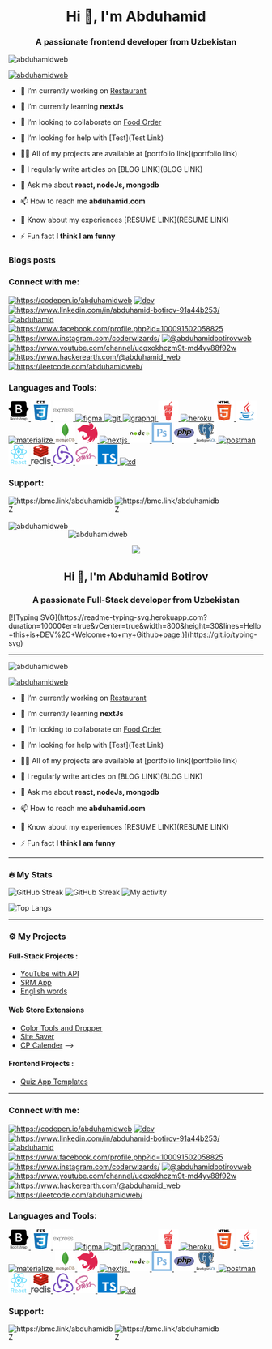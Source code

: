<!-- 
<h1 align="center">Hi 👋, I'm Abduhamid</h1>
<h3 align="center">A passionate frontend developer from Uzbekistan</h3>

<p align="left"> <img src="https://komarev.com/ghpvc/?username=abduhamidweb&label=Profile%20views&color=0e75b6&style=flat" alt="abduhamidweb" /> </p>

<p align="left"> <a href="https://github.com/ryo-ma/github-profile-trophy"><img src="https://github-profile-trophy.vercel.app/?username=abduhamidweb" alt="abduhamidweb" /></a> </p>

<h3 align="left">Connect with me:</h3>
<p align="left">
<a href="https://dev.to/dev" target="blank"><img align="center" src="https://raw.githubusercontent.com/rahuldkjain/github-profile-readme-generator/master/src/images/icons/Social/devto.svg" alt="dev" height="30" width="40" /></a>
<a href="https://linkedin.com/in/ewfea" target="blank"><img align="center" src="https://raw.githubusercontent.com/rahuldkjain/github-profile-readme-generator/master/src/images/icons/Social/linked-in-alt.svg" alt="ewfea" height="30" width="40" /></a>
<a href="https://codesandbox.com/sxasxa" target="blank"><img align="center" src="https://raw.githubusercontent.com/rahuldkjain/github-profile-readme-generator/master/src/images/icons/Social/codesandbox.svg" alt="sxasxa" height="30" width="40" /></a>
<a href="https://fb.com/verver" target="blank"><img align="center" src="https://raw.githubusercontent.com/rahuldkjain/github-profile-readme-generator/master/src/images/icons/Social/facebook.svg" alt="verver" height="30" width="40" /></a>
<a href="https://dribbble.com/vrever" target="blank"><img align="center" src="https://raw.githubusercontent.com/rahuldkjain/github-profile-readme-generator/master/src/images/icons/Social/dribbble.svg" alt="vrever" height="30" width="40" /></a>
<a href="https://hashnode.com/vrevra" target="blank"><img align="center" src="https://raw.githubusercontent.com/rahuldkjain/github-profile-readme-generator/master/src/images/icons/Social/hashnode.svg" alt="vrevra" height="30" width="40" /></a>
<a href="https://www.youtube.com/c/verver" target="blank"><img align="center" src="https://raw.githubusercontent.com/rahuldkjain/github-profile-readme-generator/master/src/images/icons/Social/youtube.svg" alt="verver" height="30" width="40" /></a>
<a href="https://www.hackerrank.com/verver" target="blank"><img align="center" src="https://raw.githubusercontent.com/rahuldkjain/github-profile-readme-generator/master/src/images/icons/Social/hackerrank.svg" alt="verver" height="30" width="40" /></a>
<a href="https://www.leetcode.com/evrver" target="blank"><img align="center" src="https://raw.githubusercontent.com/rahuldkjain/github-profile-readme-generator/master/src/images/icons/Social/leet-code.svg" alt="evrver" height="30" width="40" /></a>
</p>

<h3 align="left">Languages and Tools:</h3>
<p align="left"> <a href="https://www.java.com" target="_blank" rel="noreferrer"> <img src="https://raw.githubusercontent.com/devicons/devicon/master/icons/java/java-original.svg" alt="java" width="40" height="40"/> </a> <a href="https://developer.mozilla.org/en-US/docs/Web/JavaScript" target="_blank" rel="noreferrer"> <img src="https://raw.githubusercontent.com/devicons/devicon/master/icons/javascript/javascript-original.svg" alt="javascript" width="40" height="40"/> </a> </p>

<p><img align="left" src="https://github-readme-stats.vercel.app/api/top-langs?username=abduhamidweb&show_icons=true&locale=en&layout=compact" alt="abduhamidweb" /></p>

<p>&nbsp;<img align="center" src="https://github-readme-stats.vercel.app/api?username=abduhamidweb&show_icons=true&locale=en" alt="abduhamidweb" /></p>

<p><img align="center" src="https://github-readme-streak-stats.herokuapp.com/?user=abduhamidweb&" alt="abduhamidweb" /></p> -->



<h1 align="center">Hi 👋, I'm Abduhamid</h1>
<h3 align="center">A passionate frontend developer from Uzbekistan</h3>

<p align="left"> <img src="https://komarev.com/ghpvc/?username=abduhamidweb&label=Profile%20views&color=0e75b6&style=flat" alt="abduhamidweb" /> </p>

<p align="left"> <a href="https://github.com/ryo-ma/github-profile-trophy"><img src="https://github-profile-trophy.vercel.app/?username=abduhamidweb" alt="abduhamidweb" /></a> </p>

- 🔭 I’m currently working on [Restaurant](https://github.com/abduhamidweb/Full-Restauran)

- 🌱 I’m currently learning **nextJs**

- 👯 I’m looking to collaborate on [Food Order](https://github.com/abduhamidweb/Extra)

- 🤝 I’m looking for help with [Test](Test Link)

- 👨‍💻 All of my projects are available at [portfolio link](portfolio link)

- 📝 I regularly write articles on [BLOG LINK](BLOG LINK)

- 💬 Ask me about **react, nodeJs, mongodb**

- 📫 How to reach me **abduhamid.com**

- 📄 Know about my experiences [RESUME LINK](RESUME LINK)

- ⚡ Fun fact **I think I am funny**

### Blogs posts
<!-- BLOG-POST-LIST:START -->
<!-- BLOG-POST-LIST:END -->

<h3 align="left">Connect with me:</h3>
<p align="left">
<a href="https://codepen.io/https://codepen.io/abduhamidweb" target="blank"><img align="center" src="https://raw.githubusercontent.com/rahuldkjain/github-profile-readme-generator/master/src/images/icons/Social/codepen.svg" alt="https://codepen.io/abduhamidweb" height="30" width="40" /></a>
<a href="https://dev.to/dev" target="blank"><img align="center" src="https://raw.githubusercontent.com/rahuldkjain/github-profile-readme-generator/master/src/images/icons/Social/devto.svg" alt="dev" height="30" width="40" /></a>
<a href="https://linkedin.com/in/https://www.linkedin.com/in/abduhamid-botirov-91a44b253/" target="blank"><img align="center" src="https://raw.githubusercontent.com/rahuldkjain/github-profile-readme-generator/master/src/images/icons/Social/linked-in-alt.svg" alt="https://www.linkedin.com/in/abduhamid-botirov-91a44b253/" height="30" width="40" /></a>
<a href="https://codesandbox.com/abduhamid" target="blank"><img align="center" src="https://raw.githubusercontent.com/rahuldkjain/github-profile-readme-generator/master/src/images/icons/Social/codesandbox.svg" alt="abduhamid" height="30" width="40" /></a>
<a href="https://fb.com/https://www.facebook.com/profile.php?id=100091502058825" target="blank"><img align="center" src="https://raw.githubusercontent.com/rahuldkjain/github-profile-readme-generator/master/src/images/icons/Social/facebook.svg" alt="https://www.facebook.com/profile.php?id=100091502058825" height="30" width="40" /></a>
<a href="https://instagram.com/https://www.instagram.com/coderwizards/" target="blank"><img align="center" src="https://raw.githubusercontent.com/rahuldkjain/github-profile-readme-generator/master/src/images/icons/Social/instagram.svg" alt="https://www.instagram.com/coderwizards/" height="30" width="40" /></a>
<a href="https://medium.com/@abduhamidbotirovweb" target="blank"><img align="center" src="https://raw.githubusercontent.com/rahuldkjain/github-profile-readme-generator/master/src/images/icons/Social/medium.svg" alt="@abduhamidbotirovweb" height="30" width="40" /></a>
<a href="https://www.youtube.com/c/https://www.youtube.com/channel/ucqxokhczm9t-md4yv88f92w" target="blank"><img align="center" src="https://raw.githubusercontent.com/rahuldkjain/github-profile-readme-generator/master/src/images/icons/Social/youtube.svg" alt="https://www.youtube.com/channel/ucqxokhczm9t-md4yv88f92w" height="30" width="40" /></a>
<a href="https://www.hackerrank.com/https://www.hackerearth.com/@abduhamid_web" target="blank"><img align="center" src="https://raw.githubusercontent.com/rahuldkjain/github-profile-readme-generator/master/src/images/icons/Social/hackerrank.svg" alt="https://www.hackerearth.com/@abduhamid_web" height="30" width="40" /></a>
<a href="https://www.leetcode.com/https://leetcode.com/abduhamidweb/" target="blank"><img align="center" src="https://raw.githubusercontent.com/rahuldkjain/github-profile-readme-generator/master/src/images/icons/Social/leet-code.svg" alt="https://leetcode.com/abduhamidweb/" height="30" width="40" /></a>
</p>

<h3 align="left">Languages and Tools:</h3>
<p align="left"> <a href="https://getbootstrap.com" target="_blank" rel="noreferrer"> <img src="https://raw.githubusercontent.com/devicons/devicon/master/icons/bootstrap/bootstrap-plain-wordmark.svg" alt="bootstrap" width="40" height="40"/> </a> <a href="https://www.w3schools.com/css/" target="_blank" rel="noreferrer"> <img src="https://raw.githubusercontent.com/devicons/devicon/master/icons/css3/css3-original-wordmark.svg" alt="css3" width="40" height="40"/> </a> <a href="https://expressjs.com" target="_blank" rel="noreferrer"> <img src="https://raw.githubusercontent.com/devicons/devicon/master/icons/express/express-original-wordmark.svg" alt="express" width="40" height="40"/> </a> <a href="https://www.figma.com/" target="_blank" rel="noreferrer"> <img src="https://www.vectorlogo.zone/logos/figma/figma-icon.svg" alt="figma" width="40" height="40"/> </a> <a href="https://git-scm.com/" target="_blank" rel="noreferrer"> <img src="https://www.vectorlogo.zone/logos/git-scm/git-scm-icon.svg" alt="git" width="40" height="40"/> </a> <a href="https://graphql.org" target="_blank" rel="noreferrer"> <img src="https://www.vectorlogo.zone/logos/graphql/graphql-icon.svg" alt="graphql" width="40" height="40"/> </a> <a href="https://gulpjs.com" target="_blank" rel="noreferrer"> <img src="https://raw.githubusercontent.com/devicons/devicon/master/icons/gulp/gulp-plain.svg" alt="gulp" width="40" height="40"/> </a> <a href="https://heroku.com" target="_blank" rel="noreferrer"> <img src="https://www.vectorlogo.zone/logos/heroku/heroku-icon.svg" alt="heroku" width="40" height="40"/> </a> <a href="https://www.w3.org/html/" target="_blank" rel="noreferrer"> <img src="https://raw.githubusercontent.com/devicons/devicon/master/icons/html5/html5-original-wordmark.svg" alt="html5" width="40" height="40"/> </a> <a href="https://www.java.com" target="_blank" rel="noreferrer"> <img src="https://raw.githubusercontent.com/devicons/devicon/master/icons/java/java-original.svg" alt="java" width="40" height="40"/> </a> <a href="https://materializecss.com/" target="_blank" rel="noreferrer"> <img src="https://raw.githubusercontent.com/prplx/svg-logos/5585531d45d294869c4eaab4d7cf2e9c167710a9/svg/materialize.svg" alt="materialize" width="40" height="40"/> </a> <a href="https://www.mongodb.com/" target="_blank" rel="noreferrer"> <img src="https://raw.githubusercontent.com/devicons/devicon/master/icons/mongodb/mongodb-original-wordmark.svg" alt="mongodb" width="40" height="40"/> </a> <a href="https://nestjs.com/" target="_blank" rel="noreferrer"> <img src="https://raw.githubusercontent.com/devicons/devicon/master/icons/nestjs/nestjs-plain.svg" alt="nestjs" width="40" height="40"/> </a> <a href="https://nextjs.org/" target="_blank" rel="noreferrer"> <img src="https://cdn.worldvectorlogo.com/logos/nextjs-2.svg" alt="nextjs" width="40" height="40"/> </a> <a href="https://nodejs.org" target="_blank" rel="noreferrer"> <img src="https://raw.githubusercontent.com/devicons/devicon/master/icons/nodejs/nodejs-original-wordmark.svg" alt="nodejs" width="40" height="40"/> </a> <a href="https://www.photoshop.com/en" target="_blank" rel="noreferrer"> <img src="https://raw.githubusercontent.com/devicons/devicon/master/icons/photoshop/photoshop-line.svg" alt="photoshop" width="40" height="40"/> </a> <a href="https://www.php.net" target="_blank" rel="noreferrer"> <img src="https://raw.githubusercontent.com/devicons/devicon/master/icons/php/php-original.svg" alt="php" width="40" height="40"/> </a> <a href="https://www.postgresql.org" target="_blank" rel="noreferrer"> <img src="https://raw.githubusercontent.com/devicons/devicon/master/icons/postgresql/postgresql-original-wordmark.svg" alt="postgresql" width="40" height="40"/> </a> <a href="https://postman.com" target="_blank" rel="noreferrer"> <img src="https://www.vectorlogo.zone/logos/getpostman/getpostman-icon.svg" alt="postman" width="40" height="40"/> </a> <a href="https://reactjs.org/" target="_blank" rel="noreferrer"> <img src="https://raw.githubusercontent.com/devicons/devicon/master/icons/react/react-original-wordmark.svg" alt="react" width="40" height="40"/> </a> <a href="https://redis.io" target="_blank" rel="noreferrer"> <img src="https://raw.githubusercontent.com/devicons/devicon/master/icons/redis/redis-original-wordmark.svg" alt="redis" width="40" height="40"/> </a> <a href="https://redux.js.org" target="_blank" rel="noreferrer"> <img src="https://raw.githubusercontent.com/devicons/devicon/master/icons/redux/redux-original.svg" alt="redux" width="40" height="40"/> </a> <a href="https://sass-lang.com" target="_blank" rel="noreferrer"> <img src="https://raw.githubusercontent.com/devicons/devicon/master/icons/sass/sass-original.svg" alt="sass" width="40" height="40"/> </a> <a href="https://www.typescriptlang.org/" target="_blank" rel="noreferrer"> <img src="https://raw.githubusercontent.com/devicons/devicon/master/icons/typescript/typescript-original.svg" alt="typescript" width="40" height="40"/> </a> <a href="https://www.adobe.com/products/xd.html" target="_blank" rel="noreferrer"> <img src="https://cdn.worldvectorlogo.com/logos/adobe-xd.svg" alt="xd" width="40" height="40"/> </a> </p>

<h3 align="left">Support:</h3>
<p><a href="https://www.buymeacoffee.com/https://bmc.link/abduhamidbZ"> <img align="left" src="https://cdn.buymeacoffee.com/buttons/v2/default-yellow.png" height="50" width="210" alt="https://bmc.link/abduhamidbZ" /></a><a href="https://ko-fi.com/https://bmc.link/abduhamidbZ"> <img align="left" src="https://cdn.ko-fi.com/cdn/kofi3.png?v=3" height="50" width="210" alt="https://bmc.link/abduhamidbZ" /></a></p><br><br>

<p><img align="left" src="https://github-readme-stats.vercel.app/api/top-langs?username=abduhamidweb&show_icons=true&locale=en&layout=compact" alt="abduhamidweb" /></p>

<p>&nbsp;<img align="center" src="https://github-readme-stats.vercel.app/api?username=abduhamidweb&show_icons=true&locale=en" alt="abduhamidweb" /></p>









<div id="header" align="center">
  <img src=https://media.giphy.com/media/du3J3cXyzhj75IOgvA/giphy.gif width="200"/>
</div>

<h2 align="center">Hi 👋, I'm Abduhamid Botirov</h2>
<h3 align="center">A passionate Full-Stack developer from Uzbekistan</h3>
[![Typing SVG](https://readme-typing-svg.herokuapp.com?duration=10000&center=true&vCenter=true&width=800&height=30&lines=Hello+this+is+DEV%2C+Welcome+to+my+Github+page.)](https://git.io/typing-svg)

---

<p align="left"> <img src="https://komarev.com/ghpvc/?username=abduhamidweb&label=Profile%20views&color=0e75b6&style=flat" alt="abduhamidweb" /> </p>

<p align="left"> <a href="https://github.com/ryo-ma/github-profile-trophy"><img src="https://github-profile-trophy.vercel.app/?username=abduhamidweb" alt="abduhamidweb" /></a> </p>

- 🔭 I’m currently working on [Restaurant](https://github.com/abduhamidweb/Full-Restauran)

- 🌱 I’m currently learning **nextJs**

- 👯 I’m looking to collaborate on [Food Order](https://github.com/abduhamidweb/Extra)

- 🤝 I’m looking for help with [Test](Test Link)

- 👨‍💻 All of my projects are available at [portfolio link](portfolio link)

- 📝 I regularly write articles on [BLOG LINK](BLOG LINK)

- 💬 Ask me about **react, nodeJs, mongodb**

- 📫 How to reach me **abduhamid.com**

- 📄 Know about my experiences [RESUME LINK](RESUME LINK)

- ⚡ Fun fact **I think I am funny**

--- 

### 🔥 My Stats 
![GitHub Streak](https://github-readme-stats.vercel.app/api?username=abduhamidweb&count_private=true&show_icons=true&theme=react)
![GitHub Streak](https://streak-stats.demolab.com/?user=abduhamidweb&theme=react)
![My activity](https://github-readme-activity-graph.cyclic.app/graph?username=abduhamidweb&theme=react-dark)
<!-- <a href="https://github.com/abduhamidweb/github-stats">
<img src="https://github.com/abduhamidweb/github-stats/blob/master/generated/overview.svg#gh-dark-mode-only" />
<img src="https://github.com/abduhamidweb/github-stats/blob/master/generated/languages.svg#gh-dark-mode-only" />
</a> -->
 ![Top Langs](https://github-readme-stats.vercel.app/api/top-langs/?username=abduhamidweb&layout=compact&langs_count=10&theme=react) 
<!--  ![Wakatime stats](https://github-readme-stats.vercel.app/api/wakatime?username=abduhamidweb&theme=react)  -->

--- 


### ⚙️ My Projects 

#### Full-Stack Projects :

* [YouTube with API](https://github.com/abduhamidweb/Youtube-clone-2)
* [SRM App](https://github.com/abduhamidweb/SRM-Backend)
* [English words](https://github.com/abduhamidweb/English-words-book-random-question)
<!-- * [UIET Connect](https://github.com/getlost01/UietConnect)
* [Meal Planner](https://github.com/getlost01/meal-planner-API)
* [Voting Managment System](https://github.com/getlost01/VotingManagmentSystem)
* [ABitShort](https://github.com/getlost01/linkshortner)
* [File Share App](https://github.com/getlost01/dlink-share) -->

 #### Web Store Extensions 

* [Color Tools and Dropper](https://github.com/getlost01/color-picker-updated)
* [Site Saver](https://github.com/getlost01/site-saver)
* [CP Calender](https://github.com/getlost01/cp-contest-calender)
 -->
#### Frontend Projects :

* [Quiz App Templates](https://github.com/abduhamidweb/Learn-English)
<!-- * [Country Search](https://github.com/getlost01/country-search)
* [Portfolio Site](https://github.com/getlost01/portfolio.github.io)
* [Cure Science Updated](https://github.com/getlost01/CureScience) -->

---
<h3 align="left">Connect with me:</h3>
<p align="left">
<a href="https://codepen.io/https://codepen.io/abduhamidweb" target="blank"><img align="center" src="https://raw.githubusercontent.com/rahuldkjain/github-profile-readme-generator/master/src/images/icons/Social/codepen.svg" alt="https://codepen.io/abduhamidweb" height="30" width="40" /></a>
<a href="https://dev.to/dev" target="blank"><img align="center" src="https://raw.githubusercontent.com/rahuldkjain/github-profile-readme-generator/master/src/images/icons/Social/devto.svg" alt="dev" height="30" width="40" /></a>
<a href="https://linkedin.com/in/https://www.linkedin.com/in/abduhamid-botirov-91a44b253/" target="blank"><img align="center" src="https://raw.githubusercontent.com/rahuldkjain/github-profile-readme-generator/master/src/images/icons/Social/linked-in-alt.svg" alt="https://www.linkedin.com/in/abduhamid-botirov-91a44b253/" height="30" width="40" /></a>
<a href="https://codesandbox.com/abduhamid" target="blank"><img align="center" src="https://raw.githubusercontent.com/rahuldkjain/github-profile-readme-generator/master/src/images/icons/Social/codesandbox.svg" alt="abduhamid" height="30" width="40" /></a>
<a href="https://fb.com/https://www.facebook.com/profile.php?id=100091502058825" target="blank"><img align="center" src="https://raw.githubusercontent.com/rahuldkjain/github-profile-readme-generator/master/src/images/icons/Social/facebook.svg" alt="https://www.facebook.com/profile.php?id=100091502058825" height="30" width="40" /></a>
<a href="https://instagram.com/https://www.instagram.com/coderwizards/" target="blank"><img align="center" src="https://raw.githubusercontent.com/rahuldkjain/github-profile-readme-generator/master/src/images/icons/Social/instagram.svg" alt="https://www.instagram.com/coderwizards/" height="30" width="40" /></a>
<a href="https://medium.com/@abduhamidbotirovweb" target="blank"><img align="center" src="https://raw.githubusercontent.com/rahuldkjain/github-profile-readme-generator/master/src/images/icons/Social/medium.svg" alt="@abduhamidbotirovweb" height="30" width="40" /></a>
<a href="https://www.youtube.com/c/https://www.youtube.com/channel/ucqxokhczm9t-md4yv88f92w" target="blank"><img align="center" src="https://raw.githubusercontent.com/rahuldkjain/github-profile-readme-generator/master/src/images/icons/Social/youtube.svg" alt="https://www.youtube.com/channel/ucqxokhczm9t-md4yv88f92w" height="30" width="40" /></a>
<a href="https://www.hackerrank.com/https://www.hackerearth.com/@abduhamid_web" target="blank"><img align="center" src="https://raw.githubusercontent.com/rahuldkjain/github-profile-readme-generator/master/src/images/icons/Social/hackerrank.svg" alt="https://www.hackerearth.com/@abduhamid_web" height="30" width="40" /></a>
<a href="https://www.leetcode.com/https://leetcode.com/abduhamidweb/" target="blank"><img align="center" src="https://raw.githubusercontent.com/rahuldkjain/github-profile-readme-generator/master/src/images/icons/Social/leet-code.svg" alt="https://leetcode.com/abduhamidweb/" height="30" width="40" /></a>
</p>

<h3 align="left">Languages and Tools:</h3>
<p align="left"> <a href="https://getbootstrap.com" target="_blank" rel="noreferrer"> <img src="https://raw.githubusercontent.com/devicons/devicon/master/icons/bootstrap/bootstrap-plain-wordmark.svg" alt="bootstrap" width="40" height="40"/> </a> <a href="https://www.w3schools.com/css/" target="_blank" rel="noreferrer"> <img src="https://raw.githubusercontent.com/devicons/devicon/master/icons/css3/css3-original-wordmark.svg" alt="css3" width="40" height="40"/> </a> <a href="https://expressjs.com" target="_blank" rel="noreferrer"> <img src="https://raw.githubusercontent.com/devicons/devicon/master/icons/express/express-original-wordmark.svg" alt="express" width="40" height="40"/> </a> <a href="https://www.figma.com/" target="_blank" rel="noreferrer"> <img src="https://www.vectorlogo.zone/logos/figma/figma-icon.svg" alt="figma" width="40" height="40"/> </a> <a href="https://git-scm.com/" target="_blank" rel="noreferrer"> <img src="https://www.vectorlogo.zone/logos/git-scm/git-scm-icon.svg" alt="git" width="40" height="40"/> </a> <a href="https://graphql.org" target="_blank" rel="noreferrer"> <img src="https://www.vectorlogo.zone/logos/graphql/graphql-icon.svg" alt="graphql" width="40" height="40"/> </a> <a href="https://gulpjs.com" target="_blank" rel="noreferrer"> <img src="https://raw.githubusercontent.com/devicons/devicon/master/icons/gulp/gulp-plain.svg" alt="gulp" width="40" height="40"/> </a> <a href="https://heroku.com" target="_blank" rel="noreferrer"> <img src="https://www.vectorlogo.zone/logos/heroku/heroku-icon.svg" alt="heroku" width="40" height="40"/> </a> <a href="https://www.w3.org/html/" target="_blank" rel="noreferrer"> <img src="https://raw.githubusercontent.com/devicons/devicon/master/icons/html5/html5-original-wordmark.svg" alt="html5" width="40" height="40"/> </a> <a href="https://www.java.com" target="_blank" rel="noreferrer"> <img src="https://raw.githubusercontent.com/devicons/devicon/master/icons/java/java-original.svg" alt="java" width="40" height="40"/> </a> <a href="https://materializecss.com/" target="_blank" rel="noreferrer"> <img src="https://raw.githubusercontent.com/prplx/svg-logos/5585531d45d294869c4eaab4d7cf2e9c167710a9/svg/materialize.svg" alt="materialize" width="40" height="40"/> </a> <a href="https://www.mongodb.com/" target="_blank" rel="noreferrer"> <img src="https://raw.githubusercontent.com/devicons/devicon/master/icons/mongodb/mongodb-original-wordmark.svg" alt="mongodb" width="40" height="40"/> </a> <a href="https://nestjs.com/" target="_blank" rel="noreferrer"> <img src="https://raw.githubusercontent.com/devicons/devicon/master/icons/nestjs/nestjs-plain.svg" alt="nestjs" width="40" height="40"/> </a> <a href="https://nextjs.org/" target="_blank" rel="noreferrer"> <img src="https://cdn.worldvectorlogo.com/logos/nextjs-2.svg" alt="nextjs" width="40" height="40"/> </a> <a href="https://nodejs.org" target="_blank" rel="noreferrer"> <img src="https://raw.githubusercontent.com/devicons/devicon/master/icons/nodejs/nodejs-original-wordmark.svg" alt="nodejs" width="40" height="40"/> </a> <a href="https://www.photoshop.com/en" target="_blank" rel="noreferrer"> <img src="https://raw.githubusercontent.com/devicons/devicon/master/icons/photoshop/photoshop-line.svg" alt="photoshop" width="40" height="40"/> </a> <a href="https://www.php.net" target="_blank" rel="noreferrer"> <img src="https://raw.githubusercontent.com/devicons/devicon/master/icons/php/php-original.svg" alt="php" width="40" height="40"/> </a> <a href="https://www.postgresql.org" target="_blank" rel="noreferrer"> <img src="https://raw.githubusercontent.com/devicons/devicon/master/icons/postgresql/postgresql-original-wordmark.svg" alt="postgresql" width="40" height="40"/> </a> <a href="https://postman.com" target="_blank" rel="noreferrer"> <img src="https://www.vectorlogo.zone/logos/getpostman/getpostman-icon.svg" alt="postman" width="40" height="40"/> </a> <a href="https://reactjs.org/" target="_blank" rel="noreferrer"> <img src="https://raw.githubusercontent.com/devicons/devicon/master/icons/react/react-original-wordmark.svg" alt="react" width="40" height="40"/> </a> <a href="https://redis.io" target="_blank" rel="noreferrer"> <img src="https://raw.githubusercontent.com/devicons/devicon/master/icons/redis/redis-original-wordmark.svg" alt="redis" width="40" height="40"/> </a> <a href="https://redux.js.org" target="_blank" rel="noreferrer"> <img src="https://raw.githubusercontent.com/devicons/devicon/master/icons/redux/redux-original.svg" alt="redux" width="40" height="40"/> </a> <a href="https://sass-lang.com" target="_blank" rel="noreferrer"> <img src="https://raw.githubusercontent.com/devicons/devicon/master/icons/sass/sass-original.svg" alt="sass" width="40" height="40"/> </a> <a href="https://www.typescriptlang.org/" target="_blank" rel="noreferrer"> <img src="https://raw.githubusercontent.com/devicons/devicon/master/icons/typescript/typescript-original.svg" alt="typescript" width="40" height="40"/> </a> <a href="https://www.adobe.com/products/xd.html" target="_blank" rel="noreferrer"> <img src="https://cdn.worldvectorlogo.com/logos/adobe-xd.svg" alt="xd" width="40" height="40"/> </a> </p>

<h3 align="left">Support:</h3>
<p><a href="https://www.buymeacoffee.com/https://bmc.link/abduhamidbZ"> <img align="left" src="https://cdn.buymeacoffee.com/buttons/v2/default-yellow.png" height="50" width="210" alt="https://bmc.link/abduhamidbZ" /></a><a href="https://ko-fi.com/https://bmc.link/abduhamidbZ"> <img align="left" src="https://cdn.ko-fi.com/cdn/kofi3.png?v=3" height="50" width="210" alt="https://bmc.link/abduhamidbZ" /></a></p><br><br>

<!-- <p><img align="left" src="https://github-readme-stats.vercel.app/api/top-langs?username=abduhamidweb&show_icons=true&locale=en&layout=compact" alt="abduhamidweb" /></p>

<p>&nbsp;<img align="center" src="https://github-readme-stats.vercel.app/api?username=abduhamidweb&show_icons=true&locale=en" alt="abduhamidweb" /></p>
### 🔗 Social info

<div id="badges">
    <a href="https://www.linkedin.com/in/abduhamid-botirov-91a44b253/">
    <img src="https://img.shields.io/badge/LinkedIn-blue?style=for-the-badge&logo=linkedin&logoColor=white" alt="LinkedIn Badge"/>
    </a>
    <a href="abduhamidbotirovweb@gmail.com">
    <img src="https://img.shields.io/badge/Gmail-D14836?style=for-the-badge&logo=gmail&logoColor=white" alt="Gmail Badge"/>
    </a>
<!--     <a href="https://portfolio-de-aagam.netlify.app/">
    <img src="https://img.shields.io/badge/Portfolio-dda703?style=for-the-badge&logo=About.me&logoColor=white" alt="Portfolio Badge"/>
    </a> -->
<!-- </div> -->

<!-- --- -->

<!-- ### 👀 Visitor Info -->

<!-- ![Hitcount](https://komarev.com/ghpvc/?username=abduhamidweb&color=57bcd9) --> 
